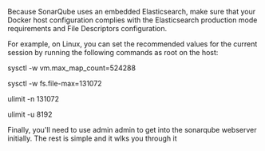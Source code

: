 Because SonarQube uses an embedded Elasticsearch, make sure that your Docker host configuration complies with the Elasticsearch production mode requirements and File Descriptors configuration.

For example, on Linux, you can set the recommended values for the current session by running the following commands as root on the host:

sysctl -w vm.max_map_count=524288

sysctl -w fs.file-max=131072

ulimit -n 131072

ulimit -u 8192

Finally, you'll need to use admin admin to get into the sonarqube webserver initially. The rest is simple and it wlks you through it
